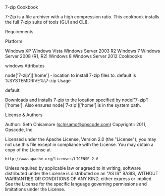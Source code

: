 7-zip Cookbook

7-Zip is a file archiver with a high compression ratio. This cookbook installs the full 7-zip suite of tools (GUI and CLI).

Requirements

Platform

Windows XP
Windows Vista
Windows Server 2003 R2
Windows 7
Windows Server 2008 (R1, R2)
Windows 8
Windows Server 2012
Cookbooks

windows
Attributes

node['7-zip']['home'] - location to install 7-zip files to. default is %SYSTEMDRIVE%\7-zip
Usage

default

Downloads and installs 7-zip to the location specified by node['7-zip']['home']. Also ensures node['7-zip']['home'] is in the system path.

License & Authors

Author:: Seth Chisamore (schisamo@opscode.com)
Copyright:: 2011, Opscode, Inc.

Licensed under the Apache License, Version 2.0 (the "License");
you may not use this file except in compliance with the License.
You may obtain a copy of the License at

    http://www.apache.org/licenses/LICENSE-2.0

Unless required by applicable law or agreed to in writing, software
distributed under the License is distributed on an "AS IS" BASIS,
WITHOUT WARRANTIES OR CONDITIONS OF ANY KIND, either express or implied.
See the License for the specific language governing permissions and
limitations under the License.